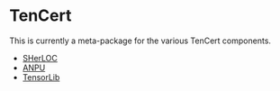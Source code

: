# TenCert

This is currently a meta-package for the various TenCert components.

* [SHerLOC](https://github.com/leanprover/SHerLOC)
* [ANPU](https://github.com/leanprover/ANPU)
* [TensorLib](https://github.com/leanprover/TensorLib)
